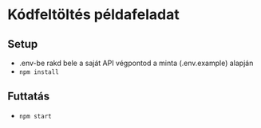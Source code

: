 # Kódfeltöltés példafeladat

## Setup
- .env-be rakd bele a saját API végpontod a minta (.env.example) alapján
- `npm install`

## Futtatás
- `npm start`
